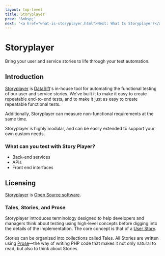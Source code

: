 ```yaml
---
layout: top-level
title: Storyplayer
prev: '&nbsp;'
next: '<a href="what-is-storyplayer.html">Next: What Is Storyplayer?</a>'
---
```


# Storyplayer

Bring your user and service stories to life through your test automation.

## Introduction

[Storyplayer](https://github.com/datasift/storyplayer) is [DataSift](http://datasift.com)'s in-house tool for automating the functional testing of our user and service stories.  We've built it to make it easy to create repeatable end-to-end tests, and to make it just as easy to create repeatable functional tests.

Additionally, Storyplayer can measure non-functional requirements at the same time.

Storyplayer is highly modular, and can be easily extended to support your own custom needs.

### What can you test with Story Player?

 * Back-end services
 * APIs
 * Front end interfaces

## Licensing

[Storyplayer](https://github.com/datasift/storyplayer) is [Open Source software](http://datasift.github.io/storyplayer/copyright.html#license).

### Tales, Stories, and Prose

Storyplayer introduces terminology designed to help developers and managers think about testing using high-level concepts before digging into the details of the implementation. The core concept is that of a [User Story](/storyplayer/stories/index.html).

Stories can be organized into collections called Tales.  All Stories are written using [Prose](/storyplayer/prose/index.html)&mdash;the way of writing PHP code that makes it not only natural to read, but also to think about Stories.
